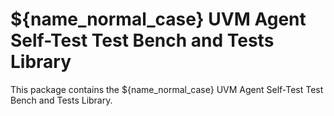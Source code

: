 # ${name_normal_case} UVM Agent Self-Test Test Bench and Tests Library
This package contains the ${name_normal_case} UVM Agent Self-Test Test Bench and Tests Library.
